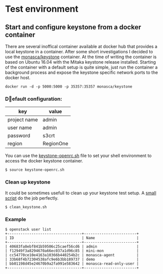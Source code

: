 # Test environment

## Start and configure keystone from a docker container
There are several inoffical container available at docker hub that provides a local keystone in a container. After some short investigations I decided to use the [monasca/keystone](https://hub.docker.com/r/monasca/keystone/) container. At the time of writing the container is based on Ubuntu 16.04 with the Mitaka keystone release installed. Starting of the container with a default setup is quite simple, just run the container a background process and expose the keystone specific network ports to the docker host.

```docker run -d -p 5000:5000 -p 35357:35357 monasca/keystone```

### Default configuration:

| key          | value     |
|--------------|-----------|
| project name | admin     |
| user name    | admin     |
| password     | s3crt     |
| region       | RegionOne |

You can use the [keystone-openrc.sh](keystone-openrc.sh) file to set your shell environment to access the docker keystone container.

```$ source keystone-openrc.sh ```

### Clean up keystone
It could be sometimes usefull to clean up your keystone test setup. A [small script](clean_keystone.sh) do the job perfectly.

```$ clean_keystone.sh```

### Example

```
$ openstack user list
+----------------------------------+------------------------+
| ID                               | Name                   |
+----------------------------------+------------------------+
| 40683fa8ebf841b59506c25caef56cd6 | admin                  |
| f12949f3a8294670a66ec037a1d96c85 | mini-mon               |
| cc54770ce10e4163a10366b440254b2c | monasca-agent          |
| 33b68f4b72304538afc9e6b3bb189737 | demo                   |
| bb01198d45e24670b9a2fa991e583642 | monasca-read-only-user |
+----------------------------------+------------------------+
```
